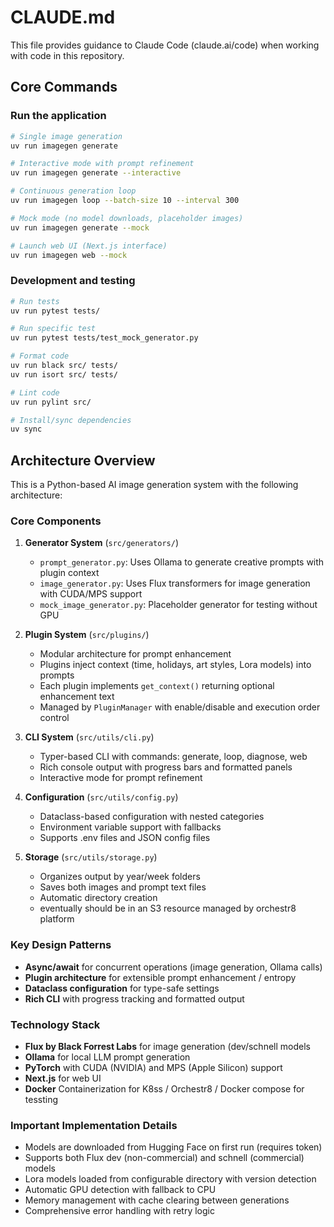 # CLAUDE.md

This file provides guidance to Claude Code (claude.ai/code) when working with code in this repository.

## Core Commands

### Run the application
```bash
# Single image generation
uv run imagegen generate

# Interactive mode with prompt refinement
uv run imagegen generate --interactive

# Continuous generation loop
uv run imagegen loop --batch-size 10 --interval 300

# Mock mode (no model downloads, placeholder images)
uv run imagegen generate --mock

# Launch web UI (Next.js interface)
uv run imagegen web --mock
```

### Development and testing
```bash
# Run tests
uv run pytest tests/

# Run specific test
uv run pytest tests/test_mock_generator.py

# Format code
uv run black src/ tests/
uv run isort src/ tests/

# Lint code
uv run pylint src/

# Install/sync dependencies
uv sync
```

## Architecture Overview

This is a Python-based AI image generation system with the following architecture:

### Core Components

1. **Generator System** (`src/generators/`)
   - `prompt_generator.py`: Uses Ollama to generate creative prompts with plugin context
   - `image_generator.py`: Uses Flux transformers for image generation with CUDA/MPS support
   - `mock_image_generator.py`: Placeholder generator for testing without GPU

2. **Plugin System** (`src/plugins/`)
   - Modular architecture for prompt enhancement
   - Plugins inject context (time, holidays, art styles, Lora models) into prompts
   - Each plugin implements `get_context()` returning optional enhancement text
   - Managed by `PluginManager` with enable/disable and execution order control

3. **CLI System** (`src/utils/cli.py`)
   - Typer-based CLI with commands: generate, loop, diagnose, web
   - Rich console output with progress bars and formatted panels
   - Interactive mode for prompt refinement

4. **Configuration** (`src/utils/config.py`)
   - Dataclass-based configuration with nested categories
   - Environment variable support with fallbacks
   - Supports .env files and JSON config files

5. **Storage** (`src/utils/storage.py`)
   - Organizes output by year/week folders
   - Saves both images and prompt text files
   - Automatic directory creation
   - eventually should be in an S3 resource managed by orchestr8 platform

### Key Design Patterns

- **Async/await** for concurrent operations (image generation, Ollama calls)
- **Plugin architecture** for extensible prompt enhancement / entropy
- **Dataclass configuration** for type-safe settings
- **Rich CLI** with progress tracking and formatted output

### Technology Stack

- **Flux by Black Forrest Labs** for image generation (dev/schnell models
- **Ollama** for local LLM prompt generation
- **PyTorch** with CUDA (NVIDIA) and MPS (Apple Silicon) support
- **Next.js** for web UI
- **Docker** Containerization for K8ss / Orchestr8 / Docker compose for tessting

### Important Implementation Details

- Models are downloaded from Hugging Face on first run (requires token)
- Supports both Flux dev (non-commercial) and schnell (commercial) models
- Lora models loaded from configurable directory with version detection
- Automatic GPU detection with fallback to CPU
- Memory management with cache clearing between generations
- Comprehensive error handling with retry logic
